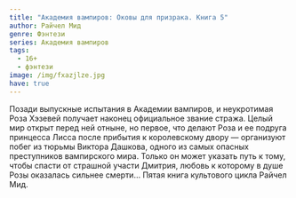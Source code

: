 ```yaml
---
title: "Академия вампиров: Оковы для призрака. Книга 5"
author: Райчел Мид
genre: Фэнтези
series: Академия вампиров
tags:
  - 16+
  - фэнтези
image: /img/fxazjlze.jpg
have: true
---
```

Позади выпускные испытания в Академии вампиров, и неукротимая Роза Хэзевей получает наконец официальное звание стража. Целый мир открыт перед ней отныне, но первое, что делают Роза и ее подруга принцесса Лисса после прибытия к королевскому двору — организуют побег из тюрьмы Виктора Дашкова, одного из самых опасных преступников вампирского мира. Только он может указать путь к тому, чтобы спасти от страшной участи Дмитрия, любовь к которому в душе Розы оказалась сильнее смерти… Пятая книга культового цикла Райчел Мид.